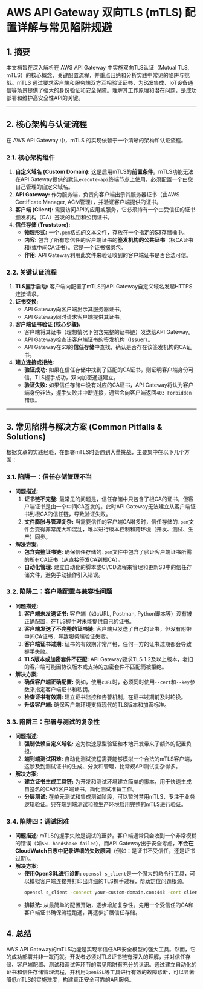 # AWS API Gateway 双向TLS (mTLS) 配置详解与常见陷阱规避

## 1. 摘要

本文档旨在深入解析在 AWS API Gateway 中实施双向TLS认证（Mutual TLS, mTLS）的核心概念、关键配置流程，并重点归纳和分析实践中常见的陷阱与挑战。mTLS 通过要求客户端和服务端双方互相验证证书，为B2B集成、IoT设备通信等场景提供了强大的身份验证和安全保障。理解其工作原理和潜在问题，是成功部署和维护高安全性API的关键。

---

## 2. 核心架构与认证流程

在 AWS API Gateway 中，mTLS 的实现依赖于一个清晰的架构和认证流程。

### 2.1. 核心架构组件

1.  **自定义域名 (Custom Domain):** 这是启用mTLS的**前置条件**。mTLS功能无法在API Gateway提供的默认`execute-api`终端节点上使用，必须配置一个由您自己管理的自定义域名。
2.  **API Gateway:** 作为服务端，负责向客户端出示其服务器证书（由AWS Certificate Manager, ACM管理），并验证客户端提供的证书。
3.  **客户端 (Client):** 需要访问API的应用或服务，它必须持有一个由受信任的证书颁发机构（CA）签发的私钥和公钥证书。
4.  **信任存储 (Truststore):**
    *   **物理形式:** 一个`.pem`格式的文本文件，存放在一个指定的S3存储桶中。
    *   **内容:** 包含了所有您信任的客户端证书的**签发机构的公共证书**（根CA证书和/或中间CA证书）。它是一个证书捆绑包。
    *   **作用:** API Gateway利用此文件来验证收到的客户端证书是否合法可信。

### 2.2. 关键认证流程

1.  **TLS握手启动:** 客户端向配置了mTLS的API Gateway自定义域名发起HTTPS连接请求。
2.  **证书交换:** 
    *   API Gateway向客户端出示其服务器证书。
    *   API Gateway同时请求客户端提供其证书。
3.  **客户端证书验证 (核心步骤):**
    *   客户端将其证书（理想情况下包含完整的证书链）发送给API Gateway。
    *   API Gateway检查该客户端证书的签发机构（Issuer）。
    *   API Gateway在S3的**信任存储**中查找，确认是否存在该签发机构的CA证书。
4.  **建立连接或拒绝:**
    *   **验证成功:** 如果在信任存储中找到了匹配的CA证书，则证明客户端身份可信，TLS握手成功，双向加密通道建立。
    *   **验证失败:** 如果信任存储中没有对应的CA证书，API Gateway将认为客户端身份非法，握手失败并中断连接，通常会向客户端返回`403 Forbidden`错误。

---

## 3. 常见陷阱与解决方案 (Common Pitfalls & Solutions)

根据文章的实践经验，在部署mTLS时会遇到大量挑战，主要集中在以下几个方面：

### 3.1. 陷阱一：信任存储管理不当

*   **问题描述:**
    1.  **证书链不完整:** 最常见的问题是，信任存储中只包含了根CA的证书，但客户端证书是由一个中间CA签发的。此时API Gateway无法建立从客户端证书到根CA的信任链，导致验证失败。
    2.  **文件膨胀与管理复杂:** 当需要信任的客户端CA增多时，信任存储的`.pem`文件会变得非常庞大和混乱，难以进行版本控制和跨环境（开发、测试、生产）同步。
*   **解决方案:**
    *   **包含完整证书链:** 确保信任存储的`.pem`文件中包含了验证客户端证书所需的所有CA证书（从直接签发CA到根CA）。
    *   **自动化管理:** 建立自动化的脚本或CI/CD流程来管理和更新S3中的信任存储文件，避免手动操作引入错误。

### 3.2. 陷阱二：客户端配置与兼容性问题

*   **问题描述:**
    1.  **客户端未发送证书:** 客户端（如cURL, Postman, Python脚本等）没有被正确配置，在TLS握手时未能提供自己的证书。
    2.  **客户端发送了不完整的证书链:** 客户端只发送了自己的证书，但没有附带中间CA证书，导致服务端验证失败。
    3.  **客户端证书过期:** 证书的有效期非常严格，任何一方的证书过期都会导致握手失败。
    4.  **TLS版本或加密套件不匹配:** API Gateway要求TLS 1.2及以上版本，老旧的客户端可能因协议版本或支持的加密套件不匹配而被拒绝。
*   **解决方案:**
    *   **确保客户端正确配置:** 例如，使用`cURL`时，必须同时使用`--cert`和`--key`参数来指定客户端证书和私钥。
    *   **检查证书有效期:** 建立证书监控和告警机制，在证书过期前及时轮换。
    *   **升级客户端:** 确保客户端环境支持现代的TLS版本和加密标准。

### 3.3. 陷阱三：部署与测试的复杂性

*   **问题描述:**
    1.  **强制依赖自定义域名:** 这为快速原型验证和本地开发带来了额外的配置负担。
    2.  **端到端测试困难:** 自动化测试流程需要能够模拟一个合法的mTLS客户端，这涉及到测试证书的生成、分发和管理，比常规API测试复杂得多。
*   **解决方案:**
    *   **建立证书生成工具链:** 为开发和测试环境建立简单的脚本，用于快速生成自签名的CA和客户端证书，简化测试准备工作。
    *   **分层测试:** 在单元测试和集成测试阶段，可以暂时禁用mTLS，专注于业务逻辑验证。只在端到端测试和预生产环境启用完整的mTLS进行验证。

### 3.4. 陷阱四：调试困难

*   **问题描述:** mTLS的握手失败是调试的噩梦。客户端通常只会收到一个非常模糊的错误（如`SSL handshake failed`），而API Gateway出于安全考虑，**不会在CloudWatch日志中记录详细的失败原因**（例如：是证书不受信任，还是证书过期）。
*   **解决方案:**
    *   **使用OpenSSL进行诊断:** `openssl s_client`是一个强大的命令行工具，可以模拟客户端连接并打印出详细的TLS握手过程，帮助定位问题根源。
        ```bash
        openssl s_client -connect your-custom-domain.com:443 -cert client.pem -key client.key -CAfile ca.pem
        ```
    *   **排除法:** 从最简单的配置开始，逐步增加复杂性。先用一个受信任的CA和客户端证书确保流程跑通，再逐步扩展信任存储。

## 4. 总结

AWS API Gateway的mTLS功能是实现零信任API安全模型的强大工具。然而，它的成功部署并非一蹴而就。开发者必须对TLS证书链有深入的理解，并对信任存储、客户端配置、测试和调试等环节的常见陷阱有充分的认识。通过建立自动化的证书和信任存储管理流程，并利用`OpenSSL`等工具进行有效的故障诊断，可以显著降低mTLS的实施难度，构建真正安全可靠的API服务。